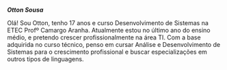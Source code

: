 ***Otton Sousa***

Olá! Sou Otton, tenho 17 anos e curso Desenvolvimento de Sistemas na ETEC Profº Camargo Aranha. Atualmente estou no último ano do ensino médio, e pretendo crescer profissionalmente na área TI. Com a base adquirida no curso técnico, penso em cursar Análise e Desenvolvimento de Sistemas para o crescimento profissional e buscar especializações em outros tipos de linguagens.
